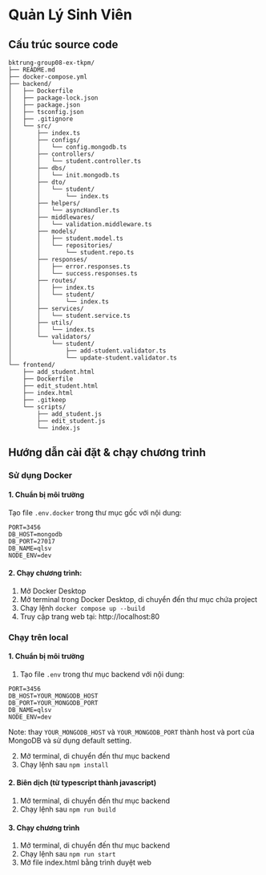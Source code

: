 # Quản Lý Sinh Viên

## Cấu trúc source code
```
bktrung-group08-ex-tkpm/
├── README.md
├── docker-compose.yml
├── backend/
│   ├── Dockerfile
│   ├── package-lock.json
│   ├── package.json
│   ├── tsconfig.json
│   ├── .gitignore
│   └── src/
│       ├── index.ts
│       ├── configs/
│       │   └── config.mongodb.ts
│       ├── controllers/
│       │   └── student.controller.ts
│       ├── dbs/
│       │   └── init.mongodb.ts
│       ├── dto/
│       │   └── student/
│       │       └── index.ts
│       ├── helpers/
│       │   └── asyncHandler.ts
│       ├── middlewares/
│       │   └── validation.middleware.ts
│       ├── models/
│       │   ├── student.model.ts
│       │   └── repositories/
│       │       └── student.repo.ts
│       ├── responses/
│       │   ├── error.responses.ts
│       │   └── success.responses.ts
│       ├── routes/
│       │   ├── index.ts
│       │   └── student/
│       │       └── index.ts
│       ├── services/
│       │   └── student.service.ts
│       ├── utils/
│       │   └── index.ts
│       └── validators/
│           └── student/
│               ├── add-student.validator.ts
│               └── update-student.validator.ts
└── frontend/
	├── add_student.html
	├── Dockerfile
	├── edit_student.html
	├── index.html
	├── .gitkeep
	└── scripts/
		├── add_student.js
		├── edit_student.js
		└── index.js
```

## Hướng dẫn cài đặt & chạy chương trình

### Sử dụng Docker

#### 1. Chuẩn bị môi trường 
Tạo file `.env.docker` trong thư mục gốc với nội dung:
```
PORT=3456
DB_HOST=mongodb
DB_PORT=27017
DB_NAME=qlsv
NODE_ENV=dev
```

#### 2. Chạy chương trình:
1. Mở Docker Desktop
2. Mở terminal trong Docker Desktop, di chuyển đến thư mục chứa project
3. Chạy lệnh `docker compose up --build`
4. Truy cập trang web tại: http://localhost:80

### Chạy trên local

#### 1. Chuẩn bị môi trường
1. Tạo file `.env` trong thư mục backend với nội dung:
```
PORT=3456
DB_HOST=YOUR_MONGODB_HOST
DB_PORT=YOUR_MONGODB_PORT
DB_NAME=qlsv
NODE_ENV=dev
```

Note: thay `YOUR_MONGODB_HOST` và `YOUR_MONGODB_PORT` thành host và port của MongoDB và sử dụng default setting.

2. Mở terminal, di chuyển đến thư mục backend
3. Chạy lệnh sau `npm install`

#### 2. Biên dịch (từ typescript thành javascript)
1. Mở terminal, di chuyển đến thư mục backend
2. Chạy lệnh sau `npm run build`

#### 3. Chạy chương trình
1. Mở terminal, di chuyển đến thư mục backend
2. Chạy lệnh sau `npm run start`
3. Mở file index.html bằng trình duyệt web